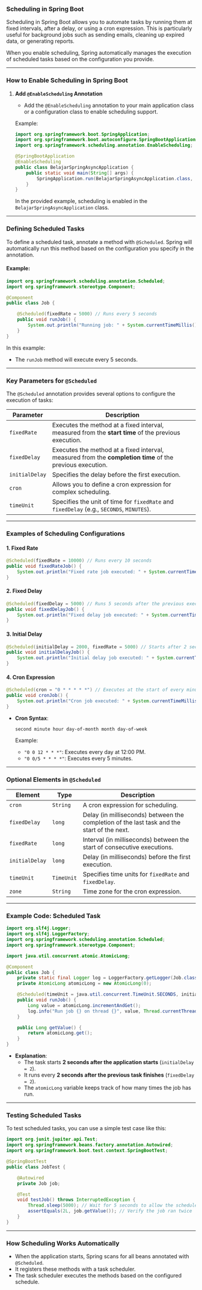 ### **Scheduling in Spring Boot**

Scheduling in Spring Boot allows you to automate tasks by running them at fixed intervals, after a delay, or using a cron expression. This is particularly useful for background jobs such as sending emails, cleaning up expired data, or generating reports.

When you enable scheduling, Spring automatically manages the execution of scheduled tasks based on the configuration you provide.

---

### **How to Enable Scheduling in Spring Boot**

1. **Add `@EnableScheduling` Annotation**
   - Add the `@EnableScheduling` annotation to your main application class or a configuration class to enable scheduling support.

   Example:
   ```java
   import org.springframework.boot.SpringApplication;
   import org.springframework.boot.autoconfigure.SpringBootApplication;
   import org.springframework.scheduling.annotation.EnableScheduling;

   @SpringBootApplication
   @EnableScheduling
   public class BelajarSpringAsyncApplication {
       public static void main(String[] args) {
           SpringApplication.run(BelajarSpringAsyncApplication.class, args);
       }
   }
   ```

   In the provided example, scheduling is enabled in the `BelajarSpringAsyncApplication` class.

---

### **Defining Scheduled Tasks**

To define a scheduled task, annotate a method with `@Scheduled`. Spring will automatically run this method based on the configuration you specify in the annotation.

#### Example:
```java
import org.springframework.scheduling.annotation.Scheduled;
import org.springframework.stereotype.Component;

@Component
public class Job {

    @Scheduled(fixedRate = 5000) // Runs every 5 seconds
    public void runJob() {
        System.out.println("Running job: " + System.currentTimeMillis());
    }
}
```

In this example:
- The `runJob` method will execute every 5 seconds.

---

### **Key Parameters for `@Scheduled`**

The `@Scheduled` annotation provides several options to configure the execution of tasks:

| **Parameter**         | **Description**                                                                                     |
|------------------------|-----------------------------------------------------------------------------------------------------|
| `fixedRate`           | Executes the method at a fixed interval, measured from the **start time** of the previous execution. |
| `fixedDelay`          | Executes the method at a fixed interval, measured from the **completion time** of the previous execution. |
| `initialDelay`        | Specifies the delay before the first execution.                                                     |
| `cron`                | Allows you to define a cron expression for complex scheduling.                                      |
| `timeUnit`            | Specifies the unit of time for `fixedRate` and `fixedDelay` (e.g., `SECONDS`, `MINUTES`).           |

---

### **Examples of Scheduling Configurations**

#### 1. **Fixed Rate**
```java
@Scheduled(fixedRate = 10000) // Runs every 10 seconds
public void fixedRateJob() {
    System.out.println("Fixed rate job executed: " + System.currentTimeMillis());
}
```

#### 2. **Fixed Delay**
```java
@Scheduled(fixedDelay = 5000) // Runs 5 seconds after the previous execution is complete
public void fixedDelayJob() {
    System.out.println("Fixed delay job executed: " + System.currentTimeMillis());
}
```

#### 3. **Initial Delay**
```java
@Scheduled(initialDelay = 2000, fixedRate = 5000) // Starts after 2 seconds, then runs every 5 seconds
public void initialDelayJob() {
    System.out.println("Initial delay job executed: " + System.currentTimeMillis());
}
```

#### 4. **Cron Expression**
```java
@Scheduled(cron = "0 * * * * *") // Executes at the start of every minute
public void cronJob() {
    System.out.println("Cron job executed: " + System.currentTimeMillis());
}
```

- **Cron Syntax**:
  ```
  second minute hour day-of-month month day-of-week
  ```

  Example:
  - `"0 0 12 * * *"`: Executes every day at 12:00 PM.
  - `"0 0/5 * * * *"`: Executes every 5 minutes.

---

### **Optional Elements in `@Scheduled`**

| **Element**          | **Type**   | **Description**                                                                 |
|-----------------------|------------|---------------------------------------------------------------------------------|
| `cron`               | `String`   | A cron expression for scheduling.                                              |
| `fixedDelay`         | `long`     | Delay (in milliseconds) between the completion of the last task and the start of the next. |
| `fixedRate`          | `long`     | Interval (in milliseconds) between the start of consecutive executions.         |
| `initialDelay`       | `long`     | Delay (in milliseconds) before the first execution.                            |
| `timeUnit`           | `TimeUnit` | Specifies time units for `fixedRate` and `fixedDelay`.                         |
| `zone`               | `String`   | Time zone for the cron expression.                                             |

---

### **Example Code: Scheduled Task**

```java
import org.slf4j.Logger;
import org.slf4j.LoggerFactory;
import org.springframework.scheduling.annotation.Scheduled;
import org.springframework.stereotype.Component;

import java.util.concurrent.atomic.AtomicLong;

@Component
public class Job {
    private static final Logger log = LoggerFactory.getLogger(Job.class);
    private AtomicLong atomicLong = new AtomicLong(0);

    @Scheduled(timeUnit = java.util.concurrent.TimeUnit.SECONDS, initialDelay = 2, fixedDelay = 2)
    public void runJob() {
        Long value = atomicLong.incrementAndGet();
        log.info("Run job {} on thread {}", value, Thread.currentThread().getName());
    }

    public Long getValue() {
        return atomicLong.get();
    }
}
```

- **Explanation**:
  - The task starts **2 seconds after the application starts** (`initialDelay = 2`).
  - It runs every **2 seconds after the previous task finishes** (`fixedDelay = 2`).
  - The `atomicLong` variable keeps track of how many times the job has run.

---

### **Testing Scheduled Tasks**

To test scheduled tasks, you can use a simple test case like this:

```java
import org.junit.jupiter.api.Test;
import org.springframework.beans.factory.annotation.Autowired;
import org.springframework.boot.test.context.SpringBootTest;

@SpringBootTest
public class JobTest {

    @Autowired
    private Job job;

    @Test
    void testJob() throws InterruptedException {
        Thread.sleep(5000); // Wait for 5 seconds to allow the scheduled task to run
        assertEquals(2L, job.getValue()); // Verify the job ran twice
    }
}
```

---

### **How Scheduling Works Automatically**

- When the application starts, Spring scans for all beans annotated with `@Scheduled`.
- It registers these methods with a task scheduler.
- The task scheduler executes the methods based on the configured schedule.

